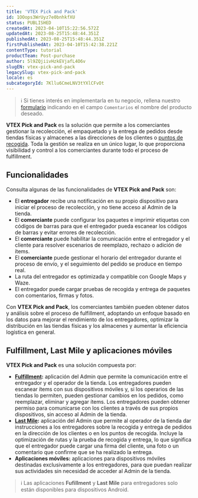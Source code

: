 ```yaml
---
title: 'VTEX Pick and Pack'
id: 1OOops3WrUyz7e0bnhkfXU
status: PUBLISHED
createdAt: 2023-04-10T15:22:56.572Z
updatedAt: 2023-08-25T15:48:44.351Z
publishedAt: 2023-08-25T15:48:44.351Z
firstPublishedAt: 2023-04-10T15:42:38.221Z
contentType: tutorial
productTeam: Post-purchase
author: 5l9ZQjiivHzkEVjafL4O6v
slugEN: vtex-pick-and-pack
legacySlug: vtex-pick-and-pack
locale: es
subcategoryId: 7Kllu6CmeLNV3tYXlCFvOt
---
```


> ℹ️ Si tienes interés en implementarla en tu negocio, rellena nuestro [formulario](https://vtex.com/co-es/contacto/) indicando en el campo `Comentarios` el nombre del producto deseado.

**VTEX Pick and Pack** es la solución que permite a los comerciantes gestionar la recolección, el empaquetado y la entrega de pedidos desde tiendas físicas y almacenes a las direcciones de los clientes o [puntos de recogida](/es/tutorial/pickup-points--2fljn6wLjn8M4lJHA6HP3R). Toda la gestión se realiza en un único lugar, lo que proporciona visibilidad y control a los comerciantes durante todo el proceso de fulfillment.

## Funcionalidades

Consulta algunas de las funcionalidades de **VTEX Pick and Pack** son:

- El **entregador** recibe una notificación en su propio dispositivo para iniciar el proceso de recolección, y no tiene acceso al Admin de la tienda.
- El **comerciante** puede configurar los paquetes e imprimir etiquetas con códigos de barras para que el entregador pueda escanear los códigos de barras y evitar errores de recolección.
- El **comerciante** puede habilitar la comunicación entre el entregador y el cliente para resolver escenarios de reemplazo, rechazo o adición de ítems.
- El **comerciante** puede gestionar el horario del entregador durante el proceso de envío, y el seguimiento del pedido se produce en tiempo real.
- La ruta del entregador es optimizada y compatible con Google Maps y Waze.
- El entregador puede cargar pruebas de recogida y entrega de paquetes con comentarios, firmas y fotos.

Con **VTEX Pick and Pack**, los comerciantes también pueden obtener datos y análisis sobre el proceso de fulfillment, adoptando un enfoque basado en los datos para mejorar el rendimiento de los entregadores, optimizar la distribución en las tiendas físicas y los almacenes y aumentar la eficiencia logística en general.

## Fulfillment, Last Mile y aplicaciones móviles

**VTEX Pick and Pack** es una solución compuesta por:

- **[Fulfillment](/es/tutorial/vtex-pick-and-pack-fulfillment--1zGUEItEEVsal6cuBEBNcA):** aplicación del Admin que permite la comunicación entre el entregador y el operador de la tienda. Los entregadores pueden escanear ítems con sus dispositivos móviles y, si los operarios de las tiendas lo permiten, pueden gestionar cambios en los pedidos, como reemplazar, eliminar y agregar ítems. Los entregadores pueden obtener permiso para comunicarse con los clientes a través de sus propios dispositivos, sin acceso al Admin de la tienda.
- **[Last Mile](/es/tutorial/vtex-pick-and-pack-last-mile--HN7WKV0xoq2ssVjsJlfzr):** aplicación del Admin que permite al operador de la tienda dar instrucciones a los entregadores sobre la recogida y entrega de pedidos en la dirección de los clientes o en los puntos de recogida. Incluye la optimización de rutas y la prueba de recogida y entrega, lo que significa que el entregador puede cargar una firma del cliente, una foto o un comentario que confirme que se ha realizado la entrega.
- **Aplicaciones móviles:** aplicaciones para dispositivos móviles destinadas exclusivamente a los entregadores, para que puedan realizar sus actividades sin necesidad de acceder al Admin de la tienda.

> ℹ️ Las aplicaciones **Fufillment** y **Last Mile** para entregadores solo están disponibles para dispositivos Android.


